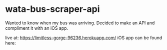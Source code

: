 # wata-bus-scraper-api
Wanted to know when my bus was arriving. Decided to make an API and compliment it with an iOS app.

live at: https://limitless-gorge-96236.herokuapp.com/
iOS app can be found here: 
